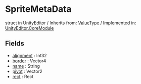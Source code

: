 # SpriteMetaData
struct in UnityEditor
 / Inherits from: <a href="https://docs.unity3d.com/6000.2/Documentation/ScriptReference/ValueType.html">ValueType</a> / Implemented in: <a href="https://docs.unity3d.com/6000.2/Documentation/ScriptReference/UnityEditor.CoreModule.html">UnityEditor.CoreModule</a>

## Fields
- <a href="https://docs.unity3d.com/6000.2/Documentation/ScriptReference/SpriteMetaData-alignment.html">alignment</a> : Int32
- <a href="https://docs.unity3d.com/6000.2/Documentation/ScriptReference/SpriteMetaData-border.html">border</a> : Vector4
- <a href="https://docs.unity3d.com/6000.2/Documentation/ScriptReference/SpriteMetaData-name.html">name</a> : String
- <a href="https://docs.unity3d.com/6000.2/Documentation/ScriptReference/SpriteMetaData-pivot.html">pivot</a> : Vector2
- <a href="https://docs.unity3d.com/6000.2/Documentation/ScriptReference/SpriteMetaData-rect.html">rect</a> : Rect
